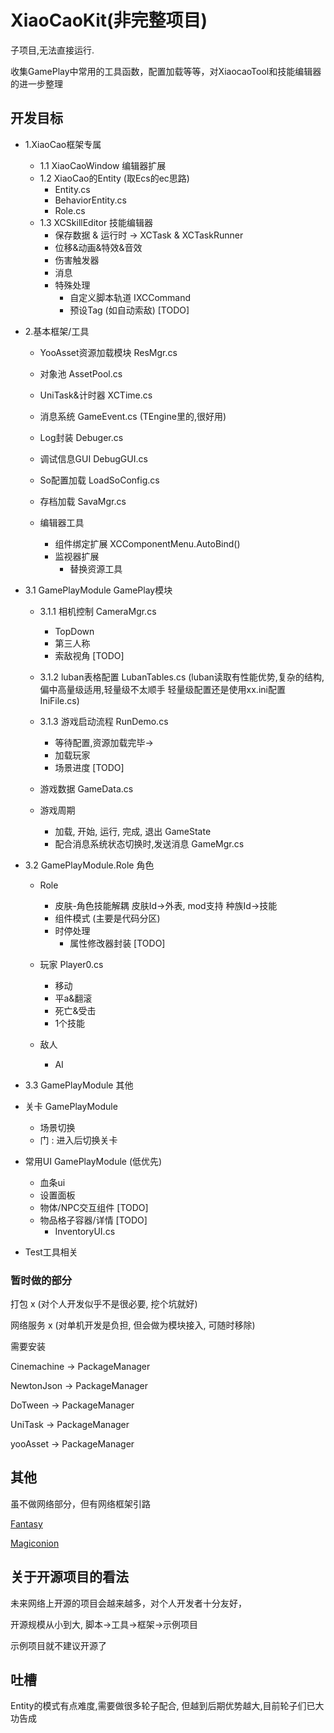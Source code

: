 # XiaoCaoKit(非完整项目)

子项目,无法直接运行.

收集GamePlay中常用的工具函数，配置加载等等，对XiaocaoTool和技能编辑器的进一步整理


## 开发目标


* 1.XiaoCao框架专属
	* 1.1 XiaoCaoWindow 编辑器扩展 
	* 1.2 XiaoCao的Entity  (取Ecs的ec思路)
		* Entity.cs  
		* BehaviorEntity.cs 
		* Role.cs  
	* 1.3 XCSkillEditor 技能编辑器
 		* 保存数据 & 运行时 -> XCTask & XCTaskRunner 
		* 位移&动画&特效&音效
		* 伤害触发器 
		* 消息 
		* 特殊处理 
			* 自定义脚本轨道 IXCCommand 
			* 预设Tag (如自动索敌) [TODO]

* 2.基本框架/工具
	* YooAsset资源加载模块  ResMgr.cs
	* 对象池 AssetPool.cs

	* UniTask&计时器 XCTime.cs
	* 消息系统  GameEvent.cs (TEngine里的,很好用)
	* Log封装  Debuger.cs
	* 调试信息GUI DebugGUI.cs 

	* So配置加载  LoadSoConfig.cs 
	* 存档加载 SavaMgr.cs
	* 编辑器工具
		* 组件绑定扩展  XCComponentMenu.AutoBind()
  		* 监视器扩展
    		* 替换资源工具


* 3.1 GamePlayModule GamePlay模块
	* 3.1.1 相机控制  CameraMgr.cs
		* TopDown 
		* 第三人称 
		* 索敌视角 [TODO]
	* 3.1.2 luban表格配置  LubanTables.cs 
	(luban读取有性能优势,复杂的结构, 偏中高量级适用,轻量级不太顺手
	轻量级配置还是使用xx.ini配置 IniFile.cs)
	* 3.1.3 游戏启动流程 RunDemo.cs
		* 等待配置,资源加载完毕-> 
		* 加载玩家 
		* 场景进度 [TODO]

	* 游戏数据  GameData.cs
	* 游戏周期 
		* 加载, 开始, 运行, 完成, 退出  GameState 
		* 配合消息系统状态切换时,发送消息  GameMgr.cs
	
* 3.2 GamePlayModule.Role 角色
	* Role
		* 皮肤-角色技能解耦 
		皮肤Id->外表, mod支持 
		种族Id->技能 
		* 组件模式  (主要是代码分区)
  		* 时停处理 
    		* 属性修改器封装 [TODO]
		
	* 玩家 Player0.cs
		* 移动 
		* 平a&翻滚 
		* 死亡&受击 
		* 1个技能 
	* 敌人
		* AI

* 3.3 GamePlayModule 其他
 * 关卡 GamePlayModule
	* 场景切换
	* 门 : 进入后切换关卡


 * 常用UI GamePlayModule (低优先)
	* 血条ui 
 	* 设置面板 
	* 物体/NPC交互组件  [TODO]
	* 物品格子容器/详情 [TODO]
		* InventoryUI.cs 

* Test工具相关
			



### 暂时做的部分

打包 x (对个人开发似乎不是很必要, 挖个坑就好)

网络服务 x (对单机开发是负担, 但会做为模块接入, 可随时移除)



需要安装

Cinemachine -> PackageManager

NewtonJson  -> PackageManager

DoTween		-> PackageManager

UniTask		-> PackageManager

yooAsset -> PackageManager



## 其他

虽不做网络部分，但有网络框架引路

[Fantasy](https://github.com/qq362946/Fantasy)

[Magiconion](https://github.com/Cysharp/MagicOnion)


## 关于开源项目的看法

未来网络上开源的项目会越来越多，对个人开发者十分友好，

开源规模从小到大, 脚本->工具->框架->示例项目

示例项目就不建议开源了

## 吐槽

Entity的模式有点难度,需要做很多轮子配合, 但越到后期优势越大,目前轮子们已大功告成




